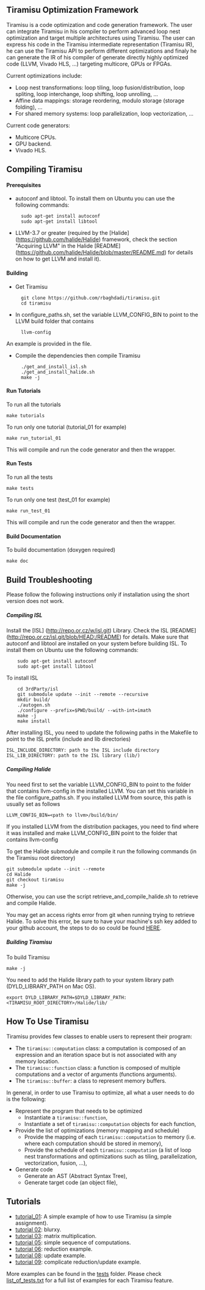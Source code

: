 Tiramisu Optimization Framework
----------------------------------
Tiramisu is a code optimization and code generation framework.  The user can integrate Tiramisu in his compiler to perform advanced loop nest optimization and target multiple architectures using Tiramisu.  The user can express his code in the Tiramisu intermediate representation (Tiramisu IR), he can use the Tiramisu API to perform different optimizations and finaly he can generate the IR of his compiler of generate directly highly optimized code (LLVM, Vivado HLS, ...) targeting multicore, GPUs or FPGAs.

Current optimizations include:
- Loop nest transformations: loop tiling, loop fusion/distribution, loop spliting, loop interchange, loop shifting, loop unrolling, ...
- Affine data mappings: storage reordering, modulo storage (storage folding), ...
- For shared memory systems: loop parallelization, loop vectorization, ...

Current code generators:
- Multicore CPUs.
- GPU backend.
- Vivado HLS.


Compiling Tiramisu
----------------------
#### Prerequisites

- autoconf and libtool.  To install them on Ubuntu you can use the following commands:

        sudo apt-get install autoconf
        sudo apt-get install libtool

- LLVM-3.7 or greater (required by the [Halide] (https://github.com/halide/Halide) framework,
  check the section "Acquiring LLVM" in the Halide [README] (https://github.com/halide/Halide/blob/master/README.md) for details on how to get LLVM and install it).

#### Building
- Get Tiramisu

        git clone https://github.com/rbaghdadi/tiramisu.git
        cd tiramisu

- In configure_paths.sh, set the variable LLVM_CONFIG_BIN to point to the LLVM build folder that contains

        llvm-config

An example is provided in the file.

- Compile the dependencies then compile Tiramisu

        ./get_and_install_isl.sh
        ./get_and_install_halide.sh
        make -j

#### Run Tutorials

To run all the tutorials

    make tutorials
    
To run only one tutorial (tutorial_01 for example)

    make run_tutorial_01
    
This will compile and run the code generator and then the wrapper.
    
#### Run Tests

To run all the tests

    make tests
    
To run only one test (test_01 for example)

    make run_test_01
    
This will compile and run the code generator and then the wrapper.

#### Build Documentation

To build documentation (doxygen required)

    make doc



Build Troubleshooting
----------------------------

Please follow the following instructions only if installation using the short version does not work.

##### Compiling ISL

Install the [ISL] (http://repo.or.cz/w/isl.git) Library.  Check the ISL [README] (http://repo.or.cz/isl.git/blob/HEAD:/README) for details.  Make sure that autoconf and libtool are installed on your system before building ISL.  To install them on Ubuntu use the following commands:

        sudo apt-get install autoconf
        sudo apt-get install libtool

To install ISL

        cd 3rdParty/isl
        git submodule update --init --remote --recursive
        mkdir build/
        ./autogen.sh
        ./configure --prefix=$PWD/build/ --with-int=imath
        make -j
        make install

After installing ISL, you need to update the following paths in the Makefile to point to the ISL prefix (include and lib directories)

    ISL_INCLUDE_DIRECTORY: path to the ISL include directory
    ISL_LIB_DIRECTORY: path to the ISL library (lib/)

##### Compiling Halide

You need first to set the variable LLVM_CONFIG_BIN to point to the folder that contains llvm-config in the installed LLVM.  You can set this variable in the file configure_paths.sh. If you installed LLVM from source, this path is usually set as follows

    LLVM_CONFIG_BIN=<path to llvm>/build/bin/
    
If you installed LLVM from the distribution packages, you need to find where it was installed and make LLVM_CONFIG_BIN point to the folder that contains llvm-config

To get the Halide submodule and compile it run the following commands (in the Tiramisu root directory)

    git submodule update --init --remote
    cd Halide
    git checkout tiramisu
    make -j

Otherwise, you can use the script retrieve_and_compile_halide.sh to retrieve and compile Halide.

You may get an access rights error from git when running trying to retrieve Halide. To solve this error, be sure to have your machine's ssh key added to your github account, the steps to do so could be found [HERE](https://help.github.com/articles/generating-a-new-ssh-key-and-adding-it-to-the-ssh-agent/).

##### Building Tiramisu

To build Tiramisu

    make -j

You need to add the Halide library path to your system library path (DYLD_LIBRARY_PATH on Mac OS).

    export DYLD_LIBRARY_PATH=$DYLD_LIBRARY_PATH:<TIRAMISU_ROOT_DIRECTORY>/Halide/lib/


How To Use Tiramisu
----------------------
Tiramisu provides few classes to enable users to represent their program:
- The `tiramisu::computation` class: a computation is composed of an expression and an iteration space but is not associated with any memory location.
- The `tiramisu::function` class: a function is composed of multiple computations and a vector of arguments (functions arguments).
- The `tiramisu::buffer`: a class to represent memory buffers.

In general, in order to use Tiramisu to optimize, all what a user needs to do is the following:
- Represent the program that needs to be optimized
    - Instantiate a `tiramisu::function`,
    - Instantiate a set of `tiramisu::computation` objects for each function,
- Provide the list of optimizations (memory mapping and schedule)
    - Provide the mapping of each `tiramisu::computation` to memory (i.e. where each computation should be stored in memory),
    - Provide the schedule of each `tiramisu::computation` (a list of loop nest transformations and optimizations such as tiling, parallelization, vectorization, fusion, ...),
- Generate code
    - Generate an AST (Abstract Syntax Tree),
    - Generate target code (an object file),

Tutorials
-----------

- [tutorial_01](tutorials/tutorial_01.cpp): A simple example of how to use Tiramisu (a simple assignment).
- [tutorial 02](tutorials/tutorial_02.cpp): blurxy.
- [tutorial 03](tutorials/tutorial_03.cpp): matrix multiplication.
- [tutorial 05](tutorials/tutorial_05.cpp): simple sequence of computations.
- [tutorial 06](tutorials/tutorial_06.cpp): reduction example.
- [tutorial 08](tutorials/tutorial_08.cpp): update example.
- [tutorial 09](tutorials/tutorial_09.cpp): complicate reduction/update example.

More examples can be found in the [tests](tests/) folder. Please check [list_of_tests.txt](tests/list_of_tests.txt) for a full list of examples for each Tiramisu feature.
